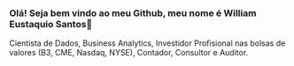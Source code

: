 ### Olá! Seja bem vindo ao meu Github, meu nome é William Eustaquio Santos👋
Cientista de Dados, Business Analytics, Investidor Profisional nas bolsas de valores (B3, CME, Nasdaq, NYSE), Contador, Consultor e Auditor. 
<!--
**WilliamESantos/WilliamESantos** is a ✨ _special_ ✨ repository because its `README.md` (this file) appears on your GitHub profile.

Here are some ideas to get you started:

- 🔭 I’m currently working on ...
- 🌱 I’m currently learning ...
- 👯 I’m looking to collaborate on ...
- 🤔 I’m looking for help with ...
- 💬 Ask me about ...
- 📫 How to reach me: ...
- 😄 Pronouns: ...
- ⚡ Fun fact: ...
-->
